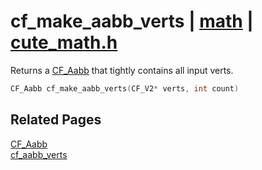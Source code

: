 # cf_make_aabb_verts | [math](https://github.com/RandyGaul/cute_framework/blob/master/docs/math/README.md) | [cute_math.h](https://github.com/RandyGaul/cute_framework/blob/master/include/cute_math.h)

Returns a [CF_Aabb](https://github.com/RandyGaul/cute_framework/blob/master/docs/math/cf_aabb.md) that tightly contains all input verts.

```cpp
CF_Aabb cf_make_aabb_verts(CF_V2* verts, int count)
```

## Related Pages

[CF_Aabb](https://github.com/RandyGaul/cute_framework/blob/master/docs/math/cf_aabb.md)  
[cf_aabb_verts](https://github.com/RandyGaul/cute_framework/blob/master/docs/math/cf_aabb_verts.md)  
